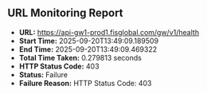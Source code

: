 ## URL Monitoring Report

- **URL:** https://api-gw1-prod1.fisglobal.com/gw/v1/health
- **Start Time:** 2025-09-20T13:49:09.189509
- **End Time:** 2025-09-20T13:49:09.469322
- **Total Time Taken:** 0.279813 seconds
- **HTTP Status Code:** 403
- **Status:** Failure
- **Failure Reason:** HTTP Status Code: 403
